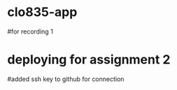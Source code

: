 # clo835-app
#for recording 1
# deploying for assignment 2 
#added ssh key to github for connection

